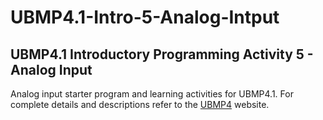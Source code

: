 # UBMP4.1-Intro-5-Analog-Intput

## UBMP4.1 Introductory Programming Activity 5 - Analog Input

Analog input starter program and learning activities for UBMP4.1. For complete
details and descriptions refer to the [UBMP4](https://mirobo.tech/ubmp4) website.  

